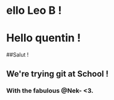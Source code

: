 
# ello Leo B !
# Hello quentin !
##Salut ! 
## We're trying git at School !
### With the fabulous @Nek-  <3.
